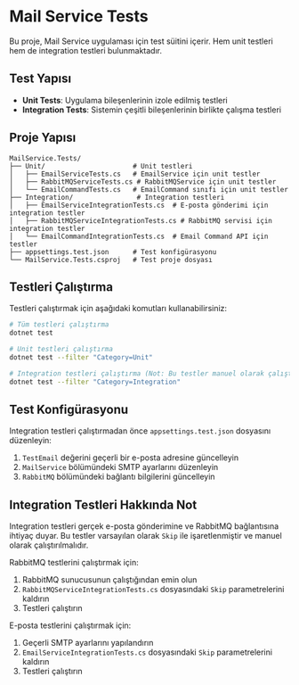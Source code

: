 # Mail Service Tests

Bu proje, Mail Service uygulaması için test süitini içerir. Hem unit testleri hem de integration testleri bulunmaktadır.

## Test Yapısı

- **Unit Tests**: Uygulama bileşenlerinin izole edilmiş testleri
- **Integration Tests**: Sistemin çeşitli bileşenlerinin birlikte çalışma testleri

## Proje Yapısı

```
MailService.Tests/
├── Unit/                      # Unit testleri
│   ├── EmailServiceTests.cs   # EmailService için unit testler
│   ├── RabbitMQServiceTests.cs # RabbitMQService için unit testler
│   └── EmailCommandTests.cs   # EmailCommand sınıfı için unit testler
├── Integration/                # Integration testleri
│   ├── EmailServiceIntegrationTests.cs  # E-posta gönderimi için integration testler
│   ├── RabbitMQServiceIntegrationTests.cs # RabbitMQ servisi için integration testler
│   └── EmailCommandIntegrationTests.cs  # Email Command API için testler
├── appsettings.test.json      # Test konfigürasyonu
└── MailService.Tests.csproj   # Test proje dosyası
```

## Testleri Çalıştırma

Testleri çalıştırmak için aşağıdaki komutları kullanabilirsiniz:

```bash
# Tüm testleri çalıştırma
dotnet test

# Unit testleri çalıştırma
dotnet test --filter "Category=Unit"

# Integration testleri çalıştırma (Not: Bu testler manuel olarak çalıştırılmalıdır)
dotnet test --filter "Category=Integration"
```

## Test Konfigürasyonu

Integration testleri çalıştırmadan önce `appsettings.test.json` dosyasını düzenleyin:

1. `TestEmail` değerini geçerli bir e-posta adresine güncelleyin
2. `MailService` bölümündeki SMTP ayarlarını düzenleyin
3. `RabbitMQ` bölümündeki bağlantı bilgilerini güncelleyin

## Integration Testleri Hakkında Not

Integration testleri gerçek e-posta gönderimine ve RabbitMQ bağlantısına ihtiyaç duyar. Bu testler varsayılan olarak `Skip` ile işaretlenmiştir ve manuel olarak çalıştırılmalıdır.

RabbitMQ testlerini çalıştırmak için:
1. RabbitMQ sunucusunun çalıştığından emin olun
2. `RabbitMQServiceIntegrationTests.cs` dosyasındaki `Skip` parametrelerini kaldırın
3. Testleri çalıştırın

E-posta testlerini çalıştırmak için:
1. Geçerli SMTP ayarlarını yapılandırın
2. `EmailServiceIntegrationTests.cs` dosyasındaki `Skip` parametrelerini kaldırın
3. Testleri çalıştırın 